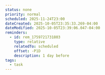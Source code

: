 ```yaml
---
status: none
priority: normal
scheduled: 2025-11-24T23:00
dateCreated: 2025-10-05T23:35:33.269-04:00
dateModified: 2025-10-05T23:39:06.047-04:00
reminders:
  - id: rem_1759721731803
    type: relative
    relatedTo: scheduled
    offset: -P1D
    description: 1 day before
tags:
  - task
---
```


